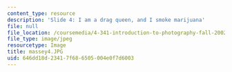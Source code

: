 ```yaml
---
content_type: resource
description: 'Slide 4: I am a drag queen, and I smoke marijuana'
file: null
file_location: /coursemedia/4-341-introduction-to-photography-fall-2002/646dd18d23417f686505004e0f7d6003_massey4.JPG
file_type: image/jpeg
resourcetype: Image
title: massey4.JPG
uid: 646dd18d-2341-7f68-6505-004e0f7d6003
---
```


